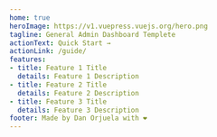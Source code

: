 ```yaml
---
home: true
heroImage: https://v1.vuepress.vuejs.org/hero.png
tagline: General Admin Dashboard Templete
actionText: Quick Start →
actionLink: /guide/
features:
- title: Feature 1 Title
  details: Feature 1 Description
- title: Feature 2 Title
  details: Feature 2 Description
- title: Feature 3 Title
  details: Feature 3 Description
footer: Made by Dan Orjuela with ❤️
---
```

